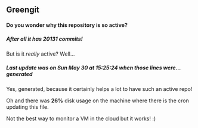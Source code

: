 ## Greengit

#### Do you wonder why this repository is so active?

##### After all it has 20131 commits!

But is it *really* active? Well...

##### Last update was on Sun May 30 at 15:25:24 when those lines were... generated

Yes, generated, because it certainly helps a lot to have such an active repo!

Oh and there was **26%** disk usage on the machine
where there is the cron updating this file.

Not the best way to monitor a VM in the cloud but it works! :)
